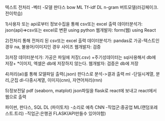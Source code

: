 텍스트 전처리                -벡터 		       -모델
판다스                        bow            ML
	                         Tf-idf           DL
                            n-gram
	               버트모델(러깅페이크.전이학습)





1)사용자 또는 api로부터 정보수집을 통해 csv또는 excel 출력
데이터분석가: json(api)=>csv또는 excel로 변환 using python
웹개발자: form(웹) using React



2)전처리 통해 전처리 된 csv또는 excel 출력
데이터분석가:  pandas로 가공-텍스트인 경우 na, 불용어/이미지인 경우 사이즈
웹개발자: 검증

3)저장
데이터분석가:  가공은 파일에 저장(.csv) +주기성데이터는 sql사용해서 db에 저장+ *이미지, 엑셀은 db에 저장하지 않는다.
웹개발자: 검증은 db에 저장

4)처리(ai)를 통해 모델파일 출력(.json)
판다스로 분석->결과 출력
ml -단일시계열, 분리,군집
dl-다중시계열, 이미지(cnn), 자연어처리(rnn)


5)정보전달
pdf (seaborn, matplot)
json파일을 flask로 react에 보내고 react에서 웹으로 출력


파이썬, 판다스, SQL
DL	(파이토치)				-소리로 예측
CNN						  -직업군:중공업
ML(랜덤포레스트.트리)       -직업군:은행권
FLASK(API만들수 있어야함)